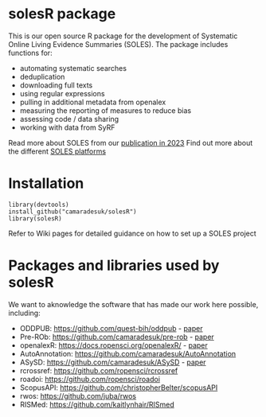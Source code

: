 # solesR package

This is our open source R package for the development of Systematic Online Living Evidence Summaries (SOLES). The package includes functions for:
- automating systematic searches
- deduplication
- downloading full texts
- using regular expressions
- pulling in additional metadata from openalex
- measuring the reporting of measures to reduce bias
- assessing code / data sharing
- working with data from SyRF

Read more about SOLES from our [publication in 2023](https://www.ncbi.nlm.nih.gov/pmc/articles/PMC10220429/) 
Find out more about the different [SOLES platforms](https://camaradesuk.github.io/soles-projects/)

# Installation

```{r}
library(devtools)
install_github("camaradesuk/solesR")
library(solesR)
```

Refer to Wiki pages for detailed guidance on how to set up a SOLES project

# Packages and libraries used by solesR
We want to aknowledge the software that has made our work here possible, including: 
- ODDPUB: https://github.com/quest-bih/oddpub - [paper](https://datascience.codata.org/articles/10.5334/dsj-2020-042)
- Pre-ROb: https://github.com/camaradesuk/pre-rob - [paper](https://www.ncbi.nlm.nih.gov/pmc/articles/PMC9298308/)
- openalexR: https://docs.ropensci.org/openalexR/ - [paper](https://journal.r-project.org/articles/RJ-2023-089/)
- AutoAnnotation: https://github.com/camaradesuk/AutoAnnotation 
- ASySD: https://github.com/camaradesuk/ASySD - [paper](https://bmcbiol.biomedcentral.com/articles/10.1186/s12915-023-01686-z)
- rcrossref: https://github.com/ropensci/rcrossref
- roadoi: https://github.com/ropensci/roadoi
- ScopusAPI: https://github.com/christopherBelter/scopusAPI
- rwos: https://github.com/juba/rwos
- RISMed: https://github.com/kaitlynhair/RISmed
